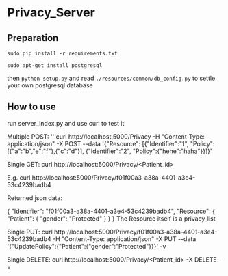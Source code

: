 # Privacy_Server

## Preparation

```sudo pip install -r requirements.txt```

```sudo apt-get install postgresql```

then ```python setup.py```
and read ```./resources/common/db_config.py``` to settle your own postgresql database


## How to use

run server_index.py and use curl to test it


Multiple POST:
'''curl http://localhost:5000/Privacy -H "Content-Type: application/json" -X POST --data '{"Resource": [{"Identifier":"1", "Policy":[{"a":"b","e":"f"},{"c":"d"}], {"Identifier":"2", "Policy":{"hehe":"haha"}}]}'

Single GET:
curl http://localhost:5000/Privacy/<Patient_id>

E.g.
curl http://localhost:5000/Privacy/f01f00a3-a38a-4401-a3e4-53c4239badb4

Returned json data:

{
    "Identifier": "f01f00a3-a38a-4401-a3e4-53c4239badb4", 
    "Resource": {
        "Patient": {
            "gender": "Protected"
        }
    }
}
The Resource itself is a privacy_list


Single PUT:
curl http://localhost:5000/Privacy/f01f00a3-a38a-4401-a3e4-53c4239badb4 -H "Content-Type: application/json" -X PUT --data '{"UpdatePolicy":{"Patient":{"gender":"Protected"}}}' -v


Single DELETE:
curl http://localhost:5000/Privacy/<Patient_id> -X DELETE -v
